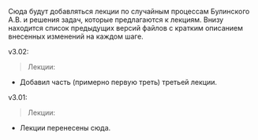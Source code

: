 Сюда будут добавляться лекции по случайным процессам Булинского А.В. и решения задач, которые предлагаются к лекциям.
Внизу находится список предыдущих версий файлов с кратким описанием внесенных изменений на каждом шаге.

v3.02:
> Лекции:
   * Добавил часть (примерно первую треть) третьей лекции.
   
v3.01:
> Лекции:
   * Лекции перенесены сюда. 
 
